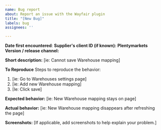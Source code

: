 ```yaml
---
name: Bug report
about: Report an issue with the Wayfair plugin
title: "[New Bug]"
labels: bug
assignees: ''

---
```


**Date first encountered**:
**Supplier's client ID (if known):**
**Plentymarkets Version / release channel:**

**Short description:**
[ie: Cannot save Warehouse mapping]

**To Reproduce**
Steps to reproduce the behavior:
1. [ie: Go to Warehouses settings page]
2. [ie: Add new Warehouse mapping]
3. [Ie: Click save]

**Expected behavior:**
[ie: New Warehouse mapping stays on page]

**Actual behavior:**
[ie: New Warehouse mapping disappears after refreshing the page]

**Screenshots:**
[If applicable, add screenshots to help explain your problem.]
